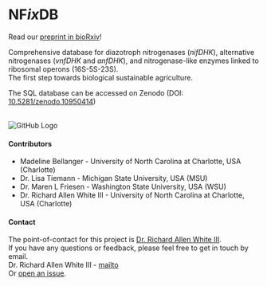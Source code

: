 # NF*ix*DB
Read our [preprint in bioRxiv](https://www.biorxiv.org/content/10.1101/2024.03.04.583350v1)!

Comprehensive database for diazotroph nitrogenases (*nifDHK*), alternative nitrogenases (*vnfDHK* and *anfDHK*), and nitrogenase-like enzymes linked to ribosomal operons (16S-5S-23S).<br />
The first step towards biological sustainable agriculture.<br />

The SQL database can be accessed on Zenodo (DOI: [10.5281/zenodo.10950414](https://zenodo.org/records/10950414))<br /><br />

![GitHub Logo](NFixDB.jpg)

#### Contributors
- Madeline Bellanger - University of North Carolina at Charlotte, USA (Charlotte)
- Dr. Lisa Tiemann - Michigan State University, USA (MSU)
- Dr. Maren L Friesen - Washington State University, USA (WSU)
- Dr. Richard Allen White III - University of North Carolina at Charlotte, USA (Charlotte)

#### Contact 
The point-of-contact for this project is [Dr. Richard Allen White III](https://github.com/raw937).<br />
If you have any questions or feedback, please feel free to get in touch by email. <br />
Dr. Richard Allen White III - [mailto](mailto:rwhit101@uncc.edu)  <br />
Or [open an issue](https://github.com/raw-lab/NFixDB/issues).   
